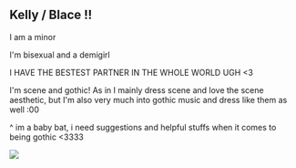 ## Kelly / Blace !!

I am a minor

I'm bisexual and a demigirl

I HAVE THE BESTEST PARTNER IN THE WHOLE WORLD UGH <3

I'm scene and gothic! As in I mainly dress scene and love the scene aesthetic, but I'm also very much into gothic music and dress like them as well :00

^ im a baby bat, i need suggestions and helpful stuffs when it comes to being gothic <3333

![](https://64.media.tumblr.com/6f06d07af1749a1355d8424d711a4aea/acc4beb83a44f0b1-7b/s250x400/33079ed1e277ff1acd2fe04c6371e66b6277fedf.gifv)
